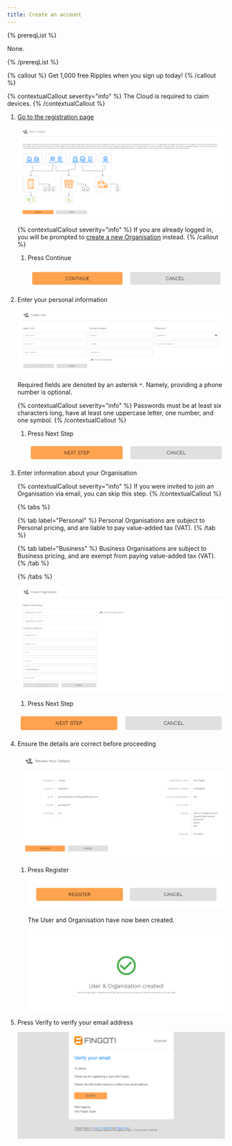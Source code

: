 ```yaml
---
title: Create an account
---
```


{% prereqList %}

None.

{% /prereqList %}

{% callout %}
Get 1,000 free Ripples when you sign up today!
{% /callout %}

{% contextualCallout severity="info" %}
The Cloud is required to claim devices.
{% /contextualCallout %}

1. [Go to the registration page](https://account.fingoti.com/register)

   ![Screenshot of the account registration page](assets/how-it-works.png)

   {% contextualCallout severity="info" %}
   If you are already logged in, you will be prompted to [create a new Organisation](2-Organisation-management/1-Creating-an-Organisation.md) instead.
   {% /callout %}

   1. Press Continue

      ![Screenshot of Continue and Cancel buttons](assets/continue.png)

2. Enter your personal information

   ![Screenshot of the Create User page](assets/create-user.png)

   Required fields are denoted by an asterisk `*`. Namely, providing a phone number is optional.

   {% contextualCallout severity="info" %}
   Passwords must be at least six characters long, have at least one uppercase letter, one number, and one symbol.
   {% /contextualCallout %}

   1. Press Next Step

      ![Screenshot of the Next Step button](assets/next-step.png)

3. Enter information about your Organisation

   {% contextualCallout severity="info" %}
   If you were invited to join an Organisation via email, you can skip this step.
   {% /contextualCallout %}

   {% tabs %}

   {% tab label="Personal" %}
   Personal Organisations are subject to Personal pricing, and are liable to pay value-added tax (VAT).
   {% /tab %}

   {% tab label="Business" %}
   Business Organisations are subject to Business pricing, and are exempt from paying value-added tax (VAT).
   {% /tab %}

   {% /tabs %}

   ![Screenshot of the Create Organisation page](assets/create-organisation.png)

   1. Press Next Step

   ![Screenshot of the Next Step button](assets/next-step.png)

4. Ensure the details are correct before proceeding

   ![Screenshot of the Review Your Details page](assets/review-your-details.png)

   1. Press Register

      ![Screenshot of the Register button](assets/register.png)

      The User and Organisation have now been created.

      ![Screenshot of the Review Your Details page](assets/user-and-organisation-created.png)

5. Press Verify to verify your email address

   ![Screenshot of the Verify Your Email message](assets/verify-your-email.png)
